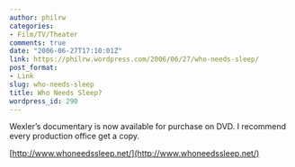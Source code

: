 ```yaml
---
author: philrw
categories:
- Film/TV/Theater
comments: true
date: "2006-06-27T17:10:01Z"
link: https://philrw.wordpress.com/2006/06/27/who-needs-sleep/
post_format:
- Link
slug: who-needs-sleep
title: Who Needs Sleep?
wordpress_id: 290
---
```


Wexler’s documentary is now available for purchase on DVD. I recommend every production office get a copy.

[http://www.whoneedssleep.net/](http://www.whoneedssleep.net/)
